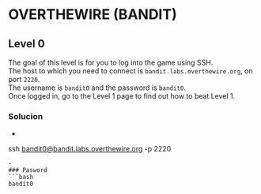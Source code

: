 # OVERTHEWIRE (BANDIT)

## Level 0
The goal of this level is for you to log into the game using SSH.  
The host to which you need to connect is `bandit.labs.overthewire.org`, on port `2220`.  
The username is `bandit0` and the password is `bandit0`.  
Once logged in, go to the Level 1 page to find out how to beat Level 1.

### Solucion
-  ```bash
ssh bandit0@bandit.labs.overthewire.org -p 2220
```
- 
### Pasword
```bash
bandit0
```


